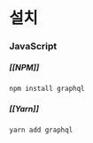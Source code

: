 # 설치
### JavaScript
##### [[NPM]]
```bash
npm install graphql
```
##### [[Yarn]]
```bash
yarn add graphql
```